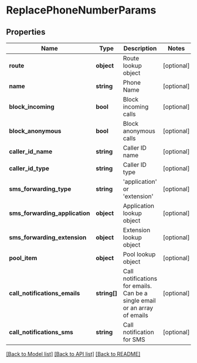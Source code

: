 # ReplacePhoneNumberParams

## Properties
Name | Type | Description | Notes
------------ | ------------- | ------------- | -------------
**route** | **object** | Route lookup object | [optional] 
**name** | **string** | Phone Name | [optional] 
**block_incoming** | **bool** | Block incoming calls | [optional] 
**block_anonymous** | **bool** | Block anonymous calls | [optional] 
**caller_id_name** | **string** | Caller ID name | [optional] 
**caller_id_type** | **string** | Caller ID type | [optional] 
**sms_forwarding_type** | **string** | &#39;application&#39; or &#39;extension&#39; | [optional] 
**sms_forwarding_application** | **object** | Application lookup object | [optional] 
**sms_forwarding_extension** | **object** | Extension lookup object | [optional] 
**pool_item** | **object** | Pool lookup object | [optional] 
**call_notifications_emails** | **string[]** | Call notifications for emails. Can be a single email or an array of emails | [optional] 
**call_notifications_sms** | **string** | Call notification for SMS | [optional] 

[[Back to Model list]](../README.md#documentation-for-models) [[Back to API list]](../README.md#documentation-for-api-endpoints) [[Back to README]](../README.md)


